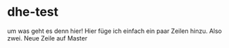 # dhe-test
um was geht es denn hier!
Hier füge ich einfach ein paar Zeilen hinzu.
Also zwei.
Neue Zeile auf Master
